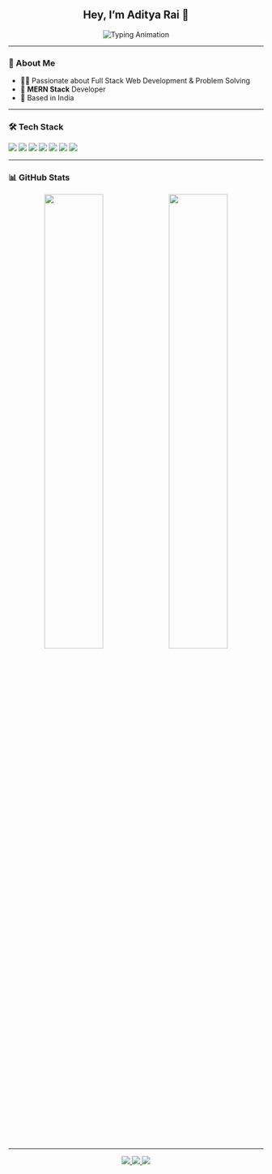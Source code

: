 <h2 align="center">Hey, I’m Aditya Rai 👋</h2>

<p align="center">
  <img src="https://readme-typing-svg.demolab.com?font=Fira+Code&duration=2500&pause=1000&center=true&vCenter=true&width=380&lines=Full+Stack+Web+Developer;MERN+Stack+Learner" alt="Typing Animation" />
</p>

---

### 🚀 About Me

- 🧑‍💻 Passionate about Full Stack Web Development & Problem Solving  
- 🌱 **MERN Stack** Developer
- 📍 Based in India

---

### 🛠️ Tech Stack

<p>
  <img src="https://img.shields.io/badge/JavaScript-black?style=flat&logo=javascript" />
  <img src="https://img.shields.io/badge/React-black?style=flat&logo=react" />
  <img src="https://img.shields.io/badge/Node.js-black?style=flat&logo=node.js" />
  <img src="https://img.shields.io/badge/Express-black?style=flat&logo=express" />
  <img src="https://img.shields.io/badge/MongoDB-black?style=flat&logo=mongodb" />
  <img src="https://img.shields.io/badge/TailwindCSS-black?style=flat&logo=tailwindcss" />
  <img src="https://img.shields.io/badge/Git-black?style=flat&logo=git" />
</p>

---

### 📊 GitHub Stats

<p align="center">
  <img src="https://github-readme-stats.vercel.app/api?username=aditya51020&show_icons=true&hide_title=true&theme=graywhite&hide_border=true" width="48%" />
  <img src="https://github-readme-streak-stats.herokuapp.com/?user=aditya51020&theme=graywhite&hide_border=true" width="48%" />
</p>

---

<p align="center">
  <a href="https://github.com/aditya51020" target="_blank">
    <img src="https://img.shields.io/badge/GitHub-000?style=flat&logo=github" />
  </a>
  <a href="mailto:foradityaworkdesk@gmail.com" target="_blank">
    <img src="https://img.shields.io/badge/Email-000?style=flat&logo=gmail" />
  </a>
  <a href="https://www.linkedin.com/in/aditya-rai01/" target="_blank">
    <img src="https://img.shields.io/badge/LinkedIn-000?style=flat&logo=linkedin" />
  </a>
</p>
